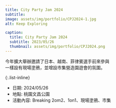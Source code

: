 ```yaml
---
title: City Party Jam 2024
subtitle: 
image: assets/img/portfolio/CPJ2024-1.jpg
alt: Keep Exploring

caption:
  title: City Party Jam 2024
  subtitle: 2023/05/26
  thumbnail: assets/img/portfolio/CPJ2024.png
---
```


今年擴大舉辦邀請了日本、越南、菲律賓選手前來參與<br />一樣設有現場塗鴉，並增設市集營造園遊會的氛圍。

{:.list-inline}

- 日期: 2024/05/26
- 地點: 桃園文昌公園
- 活動內容: Breaking 2om2、1on1、現場塗鴉、市集
